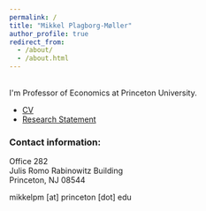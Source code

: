 ```yaml
---
permalink: /
title: "Mikkel Plagborg-Møller"
author_profile: true
redirect_from: 
  - /about/
  - /about.html
---
```


\
I'm Professor of Economics at Princeton University.

- [CV](files/cv_mikkel_plagborg_moller.pdf)
- [Research Statement](files/research_statement.pdf)

### Contact information:
Office 282\
Julis Romo Rabinowitz Building\
Princeton, NJ 08544

mikkelpm [at] princeton [dot] edu


